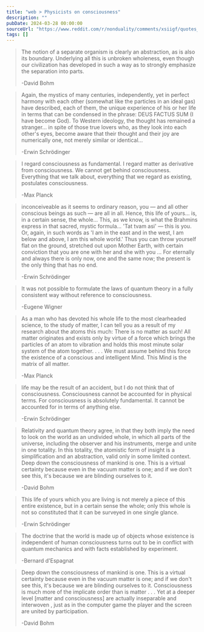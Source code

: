 ```yaml
---
title: "web > Physicists on consciousness"
description: ""
pubDate: 2024-03-28 00:00:00
sourceUrl: "https://www.reddit.com/r/nonduality/comments/xsiigf/quotes_from_quantum_and_theoretical_physicist/"
tags: []
---
```


> The notion of a separate organism is clearly an abstraction, as is also its boundary. Underlying all this is unbroken wholeness, even though our civilization has developed in such a way as to strongly emphasize the separation into parts.
> 
> -David Bohm

> Again, the mystics of many centuries, independently, yet in perfect harmony with each other (somewhat like the particles in an ideal gas) have described, each of them, the unique experience of his or her life in terms that can be condensed in the phrase: DEUS FACTUS SUM (I have become God). To Western ideology, the thought has remained a stranger... in spite of those true lovers who, as they look into each other's eyes, become aware that their thought and their joy are numerically one, not merely similar or identical...
> 
> -Erwin Schrödinger

> I regard consciousness as fundamental. I regard matter as derivative from consciousness. We cannot get behind consciousness. Everything that we talk about, everything that we regard as existing, postulates consciousness.
> 
> -Max Planck

> inconceiveable as it seems to ordinary reason, you — and all other conscious beings as such — are all in all. Hence, this life of yours... is, in a certain sense, the whole... This, as we know, is what the Brahmins express in that sacred, mystic formula... 'Tat tvam asi' — this is you. Or, again, in such words as 'I am in the east and in the west, I am below and above, I am this whole world.' Thus you can throw yourself flat on the ground, stretched out upon Mother Earth, with certain conviction that you are one with her and she with you … For eternally and always there is only now, one and the same now; the present is the only thing that has no end.
> 
> -Erwin Schrödinger

> It was not possible to formulate the laws of quantum theory in a fully consistent way without reference to consciousness.
> 
> -Eugene Wigner

> As a man who has devoted his whole life to the most clearheaded science, to the study of matter, I can tell you as a result of my research about the atoms this much: There is no matter as such! All matter originates and exists only by virtue of a force which brings the particles of an atom to vibration and holds this most minute solar system of the atom together. . . . We must assume behind this force the existence of a conscious and intelligent Mind. This Mind is the matrix of all matter.
> 
> -Max Planck

> life may be the result of an accident, but I do not think that of consciousness. Consciousness cannot be accounted for in physical terms. For consciousness is absolutely fundamental. It cannot be accounted for in terms of anything else.
> 
> -Erwin Schrödinger

> Relativity and quantum theory agree, in that they both imply the need to look on the world as an undivided whole, in which all parts of the universe, including the observer and his instruments, merge and unite in one totality. In this totality, the atomistic form of insight is a simplification and an abstraction, valid only in some limited context. Deep down the consciousness of mankind is one. This is a virtual certainty because even in the vacuum matter is one; and if we don't see this, it's because we are blinding ourselves to it.
> 
> -David Bohm

> This life of yours which you are living is not merely a piece of this entire existence, but in a certain sense the whole; only this whole is not so constituted that it can be surveyed in one single glance.
> 
> -Erwin Schrödinger

> The doctrine that the world is made up of objects whose existence is independent of human consciousness turns out to be in conflict with quantum mechanics and with facts established by experiment.
> 
> -Bernard d'Espagnat

> Deep down the consciousness of mankind is one. This is a virtual certainty because even in the vacuum matter is one; and if we don't see this, it's because we are blinding ourselves to it. Consciousness is much more of the implicate order than is matter . . . Yet at a deeper level [matter and consciousness] are actually inseparable and interwoven , just as in the computer game the player and the screen are united by participation.
> 
> -David Bohm